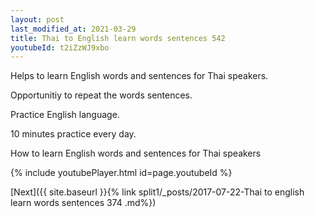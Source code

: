 ```yaml
---
layout: post
last_modified_at: 2021-03-29
title: Thai to English learn words sentences 542 
youtubeId: t2iZzWJ9xbo
---
```

 
 
Helps to learn English words and sentences for Thai speakers.

Opportunitiy to repeat the words sentences. 

Practice English language. 
 
10 minutes practice every day. 
 
How to learn English words and sentences for Thai speakers 
 
{% include youtubePlayer.html id=page.youtubeId %}
 
 
[Next]({{ site.baseurl }}{% link  split1/_posts/2017-07-22-Thai to english learn words sentences 374 .md%})
 
